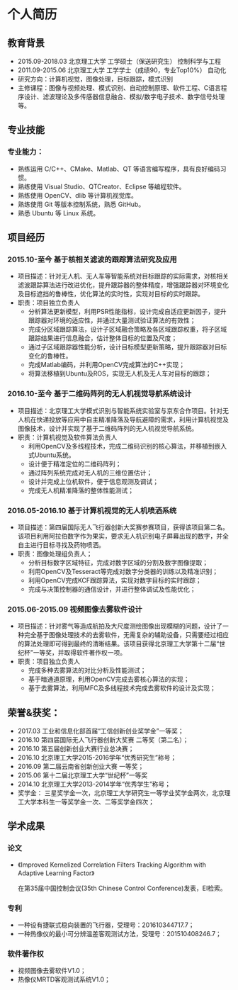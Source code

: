 # 个人简历
## 教育背景                                                                      
* 2015.09-2018.03	北京理工大学	工学硕士（保送研究生）			控制科学与工程
* 2011.09-2015.06	北京理工大学	工学学士（成绩90，专业Top10%）	自动化
* 研究方向：计算机视觉，图像处理，目标跟踪，模式识别
* 主修课程：图像与视频处理、模式识别、自动控制原理、软件工程、C语言程序设计、滤波理论及多传感器信息融合、模拟/数字电子技术、数字信号处理等。
## 专业技能                                                                      
###	专业能力：
* 熟练运用 C/C++、CMake、Matlab、QT 等语言编写程序，具有良好编码习惯。
* 熟练使用 Visual Studio、QTCreator、Eclipse 等编程软件。
* 熟练使用 OpenCV、dlib 等计算机视觉库。
* 熟练使用 Git 等版本控制系统，熟悉 GitHub。
* 熟悉 Ubuntu 等 Linux 系统。
## 项目经历                                                                      
### 2015.10-至今	基于核相关滤波的跟踪算法研究及应用 
* 项目描述：针对无人机、无人车等智能系统对目标跟踪的实际需求，对核相关滤波跟踪算法进行改进优化，提升跟踪器的整体精度，增强跟踪器对环境变化及目标遮挡的鲁棒性，优化算法的实时性，实现对目标的实时跟踪。
* 职责：项目独立负责人
    * 分析算法更新模型，利用PSR性能指标，设计完成自适应更新因子，提升跟踪器对环境的适应性，并通过大量测试验证算法的有效性；
    * 完成分区域跟踪算法，设计子区域融合策略及各区域跟踪权重，将子区域跟踪结果进行信息融合，估计整体目标的位置及尺度；
    * 通过子区域跟踪器性能分析，设计目标模型更新策略，提升跟踪器对目标变化的鲁棒性。
    * 完成Matlab编码，并利用OpenCV完成算法的C++实现；
    * 将算法移植到Ubuntu及ROS，实现无人机及无人车对目标的跟踪；
### 2016.10-至今	基于二维码阵列的无人机视觉导航系统设计 
* 项目描述：北京理工大学模式识别与智能系统实验室与京东合作项目。针对无人机在快递投放等应用中自主精准降落及导航避障的需求，利用计算机视觉及图像技术，设计并实现了基于二维码阵列的无人机视觉导航系统。
* 职责：计算机视觉及软件算法负责人
    * 利用OpenCV及多线程技术，完成二维码识别的核心算法，并移植到嵌入式Ubuntu系统。
    * 设计便于精准定位的二维码阵列；
    * 通过阵列系统完成对无人机的三维位置估计；
    * 设计并完成上位机软件，便于信息观测及调试；
    * 完成无人机精准降落的整体性能测试；
### 2016.05-2016.10	基于计算机视觉的无人机喷洒系统
* 项目描述：第四届国际无人飞行器创新大奖赛参赛项目，获得该项目第二名。该项目利用阿拉伯数字作为果实，要求无人机识别电子屏幕出现的数字，并全自主进行目标寻找及药物喷洒。
* 职责：图像处理组负责人；
    * 分析目标数字区域特征，完成对数字区域的分割及数字图像提取；
    * 利用OpenCV及Tesseract等完成对数字分类器的训练以及精准识别；
    * 利用OpenCV完成KCF跟踪算法，实现对数字目标的实时跟踪；
    * 完成与决策控制器的通信设计，并进行整体调试及性能优化；
### 2015.06-2015.09	视频图像去雾软件设计
* 项目描述：针对雾气等造成航拍及大尺度测绘图像出现模糊的问题，设计了一种完全基于图像处理技术的去雾软件，无需复杂的辅助设备，只需要经过相应的算法处理即可得到最终的清晰结果。该项目获得北京理工大学第十二届“世纪杯”一等奖，并取得软件著作权一项。
* 职责：项目独立负责人
    * 完成多种去雾算法的对比分析及性能测试；
    * 基于暗通道原理，利用OpenCV完成去雾核心算法的实现；
    * 基于去雾算法，利用MFC及多线程技术完成去雾软件的设计及实现；
## 荣誉&获奖：                                                                  
* 2017.03	工业和信息化部首届“工信创新创业奖学金”一等奖；
* 2016.10	第四届国际无人飞行器创新大奖赛 二等奖（第二名）；
* 2016.10	第五届创新创业大赛行业总决赛；
* 2016.10	北京理工大学2015-2016学年“优秀研究生”称号；
* 2016.09	第二届云南省创新创业大赛 一等奖；
* 2015.06	第十二届北京理工大学“世纪杯”一等奖
* 2014.10	北京理工大学2013-2014学年“优秀学生”称号；
* 奖学金：	三星奖学金一次，北京理工大学研究生一等学业奖学金两次，北京理工大学本科生一等奖学金一次、二等奖学金四次；
## 学术成果                                                                    
### 论文
* 《Improved Kernelized Correlation Filters Tracking Algorithm with Adaptive Learning Factor》

    在第35届中国控制会议(35th Chinese Control Conference)发表，EI检索。
### 专利
* 一种设有捷联式稳向装置的飞行器，受理号：201610344717.7；
* 一种热像仪的最小可分辨温差客观测试方法，受理号：201510408246.7；
### 软件著作权
* 视频图像去雾软件V1.0；
* 热像仪MRTD客观测试系统V1.0；
